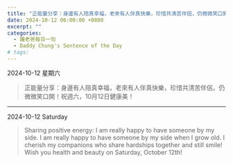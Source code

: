 ```yaml
---
title: "正能量分享：身邊有人陪真幸福，老來有人伴真快樂，珍惜共清苦伴侶，仍微微笑口開！祝週六，10月12日健康美！ <br> Sharing positive energy: I am really happy to have someone by my side. I am really happy to have someone by my side when I grow old. I cherish my companions who share hardships together and still smile! Wish you health and beauty on Saturday, October 12th!"
date: 2024-10-12 06:00:00 +0800
excerpt: ""
categories:
  - 鍾老爸每日一句
  - Daddy Chung's Sentence of the Day
# tags:
---
```


2024-10-12 星期六

> 正能量分享：身邊有人陪真幸福，老來有人伴真快樂，珍惜共清苦伴侶，仍微微笑口開！祝週六，10月12日健康美！

---

2024-10-12 Saturday

> Sharing positive energy: I am really happy to have someone by my side. I am really happy to have someone by my side when I grow old. I cherish my companions who share hardships together and still smile! Wish you health and beauty on Saturday, October 12th!
